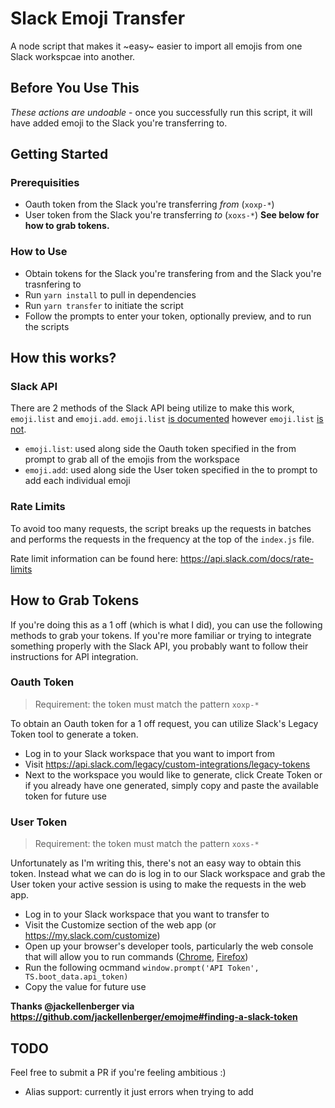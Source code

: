 # Slack Emoji Transfer

A node script that makes it ~easy~ easier to import all emojis from one Slack workspcae into another.

## Before You Use This
*These actions are undoable* - once you successfully run this script, it will have added emoji to the Slack you're transferring to.

## Getting Started
### Prerequisities
* Oauth token from the Slack you're transferring *from* (`xoxp-*`)
* User token from the Slack you're transferring *to* (`xoxs-*`)
**See below for how to grab tokens.**

### How to Use
* Obtain tokens for the Slack you're transfering from and the Slack you're trasnfering to
* Run `yarn install` to pull in dependencies
* Run `yarn transfer` to initiate the script
* Follow the prompts to enter your token, optionally preview, and to run the scripts

## How this works?
### Slack API
There are 2 methods of the Slack API being utilize to make this work, `emoji.list` and `emoji.add`. `emoji.list` [is documented](https://api.slack.com/methods/emoji.list) however `emoji.list` [is not](https://webapps.stackexchange.com/a/126154).

* `emoji.list`: used along side the Oauth token specified in the from prompt to grab all of the emojis from the workspace
* `emoji.add`: used along side the User token specified in the to prompt to add each individual emoji

### Rate Limits
To avoid too many requests, the script breaks up the requests in batches and performs the requests in the frequency at the top of the `index.js` file.

Rate limit information can be found here: https://api.slack.com/docs/rate-limits

## How to Grab Tokens

If you're doing this as a 1 off (which is what I did), you can use the following methods to grab your tokens. If you're more familiar or trying to integrate something properly with the Slack API, you probably want to follow their instructions for API integration.

### Oauth Token
> Requirement: the token must match the pattern `xoxp-*`

To obtain an Oauth token for a 1 off request, you can utilize Slack's Legacy Token tool to generate a token.

* Log in to your Slack workspace that you want to import from
* Visit https://api.slack.com/legacy/custom-integrations/legacy-tokens
* Next to the workspace you would like to generate, click Create Token or if you already have one generated, simply copy and paste the available token for future use

### User Token
> Requirement: the token must match the pattern `xoxs-*`

Unfortunately as I'm writing this, there's not an easy way to obtain this token. Instead what we can do is log in to our Slack workspace and grab the User token your active session is using to make the requests in the web app.

* Log in to your Slack workspace that you want to transfer to
* Visit the Customize section of the web app (or https://my.slack.com/customize)
* Open up your browser's developer tools, particularly the web console that will allow you to run commands ([Chrome](https://developers.google.com/web/tools/chrome-devtools), [Firefox](https://developer.mozilla.org/en-US/docs/Tools))
* Run the following ocmmand `window.prompt('API Token', TS.boot_data.api_token)`
* Copy the value for future use

**Thanks @jackellenberger via https://github.com/jackellenberger/emojme#finding-a-slack-token**

## TODO
Feel free to submit a PR if you're feeling ambitious :)
* Alias support: currently it just errors when trying to add